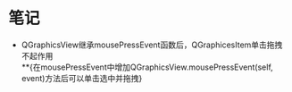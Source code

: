 
# 笔记

+ QGraphicsView继承mousePressEvent函数后，QGraphicesItem单击拖拽不起作用   
**{在mousePressEvent中增加QGraphicsView.mousePressEvent(self, event)方法后可以单击选中并拖拽}